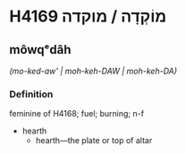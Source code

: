 # H4169 מוֹקְדָה / מוקדה

## môwqᵉdâh

_(mo-ked-aw' | moh-keh-DAW | moh-keh-DA)_

### Definition

feminine of H4168; fuel; burning; n-f

- hearth
  - hearth—the plate or top of altar

